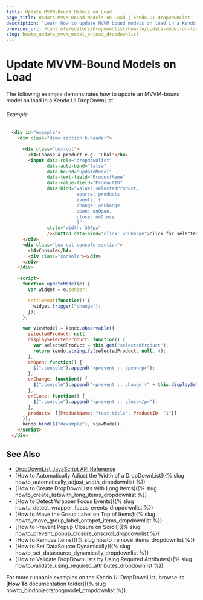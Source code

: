 ```yaml
---
title: Update MVVM-Bound Models on Load
page_title: Update MVVM-Bound Models on Load | Kendo UI DropDownList
description: "Learn how to update MVVM bound models on load in a Kendo UI DropDownList widget."
previous_url: /controls/editors/dropdownlist/how-to/update-model-on-load
slug: howto_update_mvvm_model_onload_dropdownlist
---
```


# Update MVVM-Bound Models on Load

The following example demonstrates how to update an MVVM-bound model on load in a Kendo UI DropDownList.

###### Example

```html
  <div id="example">
    <div class="demo-section k-header">

      <div class="box-col">
        <h4>Choose a product e.g. 'Chai'</h4>
        <input data-role="dropdownlist"
               data-auto-bind="false"
               data-bound="updateModel"
               data-text-field="ProductName"
               data-value-field="ProductID"
               data-bind="value: selectedProduct,
                          source: products,
                          events: {
                          change: onChange,
                          open: onOpen,
                          close: onClose
                          }"
               style="width: 300px"
               /><button data-bind="click: onChange">click for selected value</button>
      </div>
      <div class="box-col console-section">
        <h4>Console</h4>
        <div class="console"></div>
      </div>
    </div>

    <script>
      function updateModel(e) {
        var widget = e.sender;

        setTimeout(function() {
          widget.trigger("change");
        });
      };

      var viewModel = kendo.observable({
        selectedProduct: null,
        displaySelectedProduct: function() {
          var selectedProduct = this.get("selectedProduct");
          return kendo.stringify(selectedProduct, null, 4);
        },
        onOpen: function() {
          $(".console").append("<p>event :: open</p>");
        },
        onChange: function() {
          $(".console").append("<p>event :: change (" + this.displaySelectedProduct() + ")</p>");
        },
        onClose: function() {
          $(".console").append("<p>event :: close</p>");
        },
        products: [{ProductName: "test title", ProductID: "1"}]
      });
      kendo.bind($("#example"), viewModel);
    </script>
  </div>
```

## See Also

* [DropDownList JavaScript API Reference](/api/javascript/ui/dropdownlist)
* [How to Automatically Adjust the Width of a DropDownList]({% slug howto_automatically_adjust_width_dropdownlist %})
* [How to Create DropDownLists with Long Items]({% slug howto_create_listswith_long_items_dropdownlist %})
* [How to Detect Wrapper Focus Events]({% slug howto_detect_wrapper_focus_events_dropdownlist %})
* [How to Move the Group Label on Top of Items]({% slug howto_move_group_label_ontopof_items_dropdownlist %})
* [How to Prevent Popup Closure on Scroll]({% slug howto_prevent_popup_closure_onscroll_dropdownlist %})
* [How to Remove Items]({% slug howto_remove_items_dropdownlist %})
* [How to Set DataSource Dynamically]({% slug howto_set_datasource_dynamically_dropdownlist %})
* [How to Validate DropDownLists by Using Required Attributes]({% slug howto_validate_using_required_attributes_dropdownlist %})

For more runnable examples on the Kendo UI DropDownList, browse its [**How To** documentation folder]({% slug howto_bindobjectstongmodel_dropdownlist %}).
